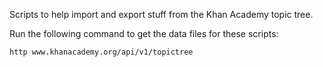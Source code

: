 Scripts to help import and export stuff from the Khan Academy topic tree.

Run the following command to get the data files for these scripts:

    http www.khanacademy.org/api/v1/topictree
